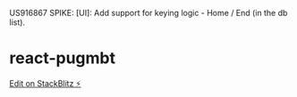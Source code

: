 US916867 SPIKE: [UI]: Add support for keying logic - Home / End (in the db list).

# react-pugmbt

[Edit on StackBlitz ⚡️](https://stackblitz.com/edit/react-pugmbt)